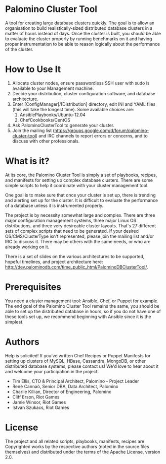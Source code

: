 Palomino Cluster Tool
=====================

A tool for creating large database clusters quickly. The goal is to allow an
organisation to build realistically-sized distributed database clusters in a
matter of hours instead of days. Once the cluster is built, you should be able
to evaluate the cluster properly by running benchmarks on it and having proper
instrumentation to be able to reason logically about the performance of the
cluster.


How to Use It
=============

   1. Allocate cluster nodes, ensure passwordless SSH user with sudo is
      available to your Management machine.
   1. Decide your distribution, cluster configuration software, and database
      architecture.
   1. Enter [ConfigManager]/[Distribution] directory, edit INI and YAML files
      (this will take the longest time). Some available choices are:
      1. AnsiblePlaybooks/Ubuntu-12.04
      1. ChefCookbooks/CentOS
   1. Ask PalominoClusterTool to generate your cluster.
   1. Join the mailing list
      (https://groups.google.com/d/forum/palomino-cluster-tool) and IRC channels
      to report errors or concerns, and to discuss with other professionals.


What is it?
===========

At its core, the Palomino Cluster Tool is simply a set of playbooks, recipes,
and manifests for setting up complex database clusters. There are some simple
scripts to help it coordinate with your cluster management tool.

One goal is to make sure that once your cluster is set up, there is trending
and alerting set up for the cluster. It is difficult to evaluate the
performance of a database unless it is instrumented properly.

The project is by necessity somewhat large and complex. There are three major
configuration management systems, three major Linux OS distributions, and three
very desireable cluster layouts. That's 27 different sets of complex scripts
that need to be generated. If your desired OS/CMS/ClusterType isn't
represented, please join the mailing list and/or IRC to discuss it. There may
be others with the same needs, or who are already working on it.

There is a set of slides on the various architectures to be supported, hopeful
timelines, and project architecture here:
http://dev.palominodb.com/time_public_html/PalominoDBClusterTool/.


Prerequisites
=============

You need a cluster management tool: Ansible, Chef, or Puppet for example. The
end goal of the Palomino Cluster Tool remains the same, you should be able to
set up the distributed database in hours, so if you do not have one of these
tools set up, we recommend beginning with Ansible since it is the simplest.


Authors
=======

Help is solicited! If you've written Chef Recipes or Puppet Manifests for
setting up clusters of MySQL, HBase, Cassandra, MongoDB, or other distributed
database systems, please contact us! We'd love to hear about it and welcome
your participation in the project.

   * Tim Ellis, CTO & Principal Architect, Palomino - Project Leader
   * René Cannaò, Senior DBA, Data Architect, Palomino
   * Charlie Killian, Director of Engineering, Palomino
   * Cliff Erson, Riot Games
   * Jamie Winsor, Riot Games
   * Istvan Szukacs, Riot Games


License
=======

The project and all related scripts, playbooks, manifests, recipes are
Copyrighted works by the respective authors (noted in the source files
themselves) and distributed under the terms of the Apache License, version 2.0.

